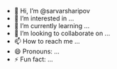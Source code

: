- 👋 Hi, I’m @sarvarsharipov
- 👀 I’m interested in ...
- 🌱 I’m currently learning ...
- 💞️ I’m looking to collaborate on ...
- 📫 How to reach me ...
- 😄 Pronouns: ...
- ⚡ Fun fact: ...

<!---
sarvarsharipov/sarvarsharipov is a ✨ special ✨ repository because its `README.md` (this file) appears on your GitHub profile.
You can click the Preview link to take a look at your changes.
--->
